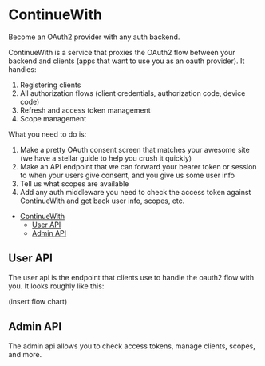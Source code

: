 # ContinueWith

Become an OAuth2 provider with any auth backend.

ContinueWith is a service that proxies the OAuth2 flow between your backend and clients (apps that want to use you as an oauth provider). It handles:

1. Registering clients
2. All authorization flows (client credentials, authorization code, device code)
3. Refresh and access token management
4. Scope management

What you need to do is:

1. Make a pretty OAuth consent screen that matches your awesome site (we have a stellar guide to help you crush it quickly)
2. Make an API endpoint that we can forward your bearer token or session to when your users give consent, and you give us some user info
3. Tell us what scopes are available
4. Add any auth middleware you need to check the access token against ContinueWith and get back user info, scopes, etc.

<!-- TOC -->
* [ContinueWith](#continuewith)
  * [User API](#user-api)
  * [Admin API](#admin-api)
<!-- TOC -->

## User API

The user api is the endpoint that clients use to handle the oauth2 flow with you. It looks roughly like this:

(insert flow chart)

## Admin API

The admin api allows you to check access tokens, manage clients, scopes, and more.